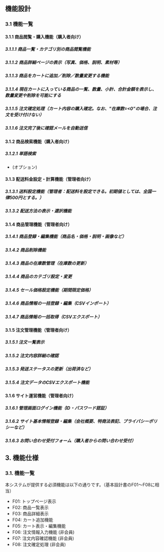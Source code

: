 ## 機能設計
 ### 3.1 機能一覧
  #### 3.1.1 商品閲覧・購入機能（購入者向け）
   ##### 3.1.1.1 商品一覧・カテゴリ別の商品閲覧機能
   ##### 3.1.1.2 商品詳細ページの表示（写真、価格、説明、素材等）
   ##### 3.1.1.3 商品をカートに追加／削除／数量変更する機能
   ##### 3.1.1.4 現在カートに入っている商品の一覧、数量、小計、合計金額を表示し、数量変更や削除を可能にする
   ##### 3.1.1.5 注文確定処理（カート内容の購入確定。なお、"在庫数=<0"の場合、注文を受け付けない）
   ##### 3.1.1.6 注文完了後に確認メールを自動送信

  #### 3.1.2 商品検索機能（購入者向け）
   ##### 3.1.2.1 単語検索
   - (オプション)

  #### 3.1.3 配送料金設定・計算機能（管理者向け）
   ##### 3.1.3.1 送料設定機能（管理者：配送料を設定できる。初期値としては、全国一律500円とする。）
   ##### 3.1.3.2 配送方法の表示・選択機能

  #### 3.1.4 商品管理機能（管理者向け）
   ##### 3.1.4.1 商品登録・編集機能（商品名・価格・説明・画像など）
   ##### 3.1.4.2 商品削除機能
   ##### 3.1.4.3 商品の在庫数管理（在庫数の更新）
   ##### 3.1.4.4 商品のカテゴリ設定・変更
   ##### 3.1.4.5 セール価格設定機能（期間限定価格）
   ##### 3.1.4.6 商品情報の一括登録・編集（CSVインポート）
   ##### 3.1.4.7 商品情報の一括取得（CSVエクスポート）

  #### 3.1.5 注文管理機能（管理者向け）
   ##### 3.1.5.1 注文一覧表示
   ##### 3.1.5.2 注文内容詳細の確認
   ##### 3.1.5.3 発送ステータスの更新（出荷済など）
   ##### 3.1.5.4 注文データのCSVエクスポート機能

  #### 3.1.6 サイト運営機能（管理者向け）
   ##### 3.1.6.1 管理画面ログイン機能（ID・パスワード認証）
   ##### 3.1.6.2 サイト基本情報登録・編集（会社概要、特商法表記、プライバシーポリシーなど）
   ##### 3.1.6.3 お問い合わせ受付フォーム（購入者からの問い合わせ受付）

## 3. 機能仕様

### 3.1. 機能一覧

本システムが提供する必須機能は以下の通りです。（基本設計書のF01～F08に相当）

- F01: トップページ表示
- F02: 商品一覧表示
- F03: 商品詳細表示
- F04: カート追加機能
- F05: カート表示・編集機能
- F06: 注文情報入力機能 (非会員)
- F07: 注文内容確認機能 (非会員)
- F08: 注文確定処理 (非会員)
